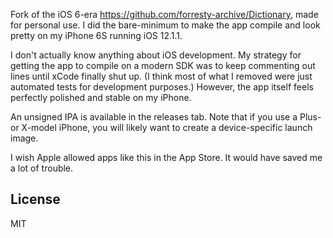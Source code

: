 Fork of the iOS 6-era https://github.com/forresty-archive/Dictionary, made for personal use. I did the bare-minimum to make the app compile and look pretty on my iPhone 6S running iOS 12.1.1.

I don't actually know anything about iOS development. My strategy for getting the app to compile on a modern SDK was to keep commenting out lines until xCode finally shut up. (I think most of what I removed were just automated tests for development purposes.) However, the app itself feels perfectly polished and stable on my iPhone.

An unsigned IPA is available in the releases tab. Note that if you use a Plus- or X-model iPhone, you will likely want to create a device-specific launch image.

I wish Apple allowed apps like this in the App Store. It would have saved me a lot of trouble.

## License

MIT
